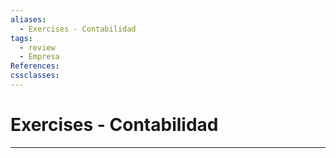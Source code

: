 ```yaml
---
aliases:
  - Exercises - Contabilidad
tags:
  - review
  - Empresa
References: 
cssclasses:
---
```

# Exercises - Contabilidad


***
